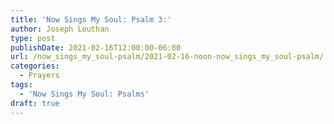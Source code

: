 ```yaml
---
title: 'Now Sings My Soul: Psalm 3:'
author: Joseph Louthan
type: post
publishDate: 2021-02-16T12:00:00-06:00
url: /now_sings_my_soul-psalm/2021-02-16-noon-now_sings_my_soul-psalm/
categories:
  - Prayers
tags:
  - 'Now Sings My Soul: Psalms'
draft: true
---
```

<pre>
<div style="font-variant: small-caps;">

</div>

</pre>

